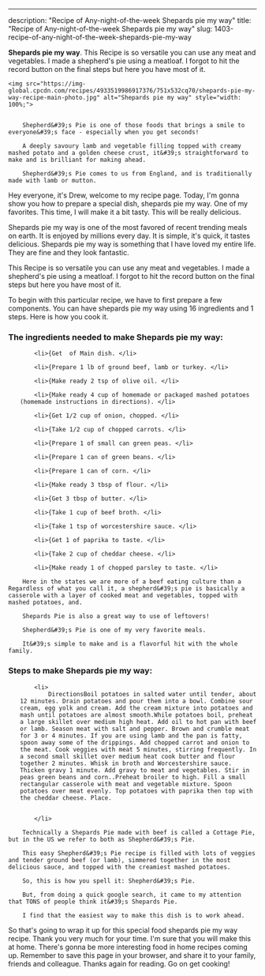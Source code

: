 ---
description: "Recipe of Any-night-of-the-week Shepards pie my way"
title: "Recipe of Any-night-of-the-week Shepards pie my way"
slug: 1403-recipe-of-any-night-of-the-week-shepards-pie-my-way

<p>
	<strong>Shepards pie my way</strong>. 
	This Recipe is so versatile you can use any meat and vegetables. I made a shepherd&#39;s pie using a meatloaf. I forgot to hit the record button on the final steps but here you have most of it.
</p>
<p>
	
	<img src="https://img-global.cpcdn.com/recipes/4933519986917376/751x532cq70/shepards-pie-my-way-recipe-main-photo.jpg" alt="Shepards pie my way" style="width: 100%;">
	
	
		Shepherd&#39;s Pie is one of those foods that brings a smile to everyone&#39;s face - especially when you get seconds!
	
		A deeply savoury lamb and vegetable filling topped with creamy mashed potato and a golden cheese crust, it&#39;s straightforward to make and is brilliant for making ahead.
	
		Shepherd&#39;s Pie comes to us from England, and is traditionally made with lamb or mutton.
	
</p>
<p>
	Hey everyone, it's Drew, welcome to my recipe page. Today, I'm gonna show you how to prepare a special dish, shepards pie my way. One of my favorites. This time, I will make it a bit tasty. This will be really delicious.
</p>
	
<p>
	Shepards pie my way is one of the most favored of recent trending meals on earth. It is enjoyed by millions every day. It is simple, it's quick, it tastes delicious. Shepards pie my way is something that I have loved my entire life. They are fine and they look fantastic.
</p>
<p>
	This Recipe is so versatile you can use any meat and vegetables. I made a shepherd&#39;s pie using a meatloaf. I forgot to hit the record button on the final steps but here you have most of it.
</p>

<p>
To begin with this particular recipe, we have to first prepare a few components. You can have shepards pie my way using 16 ingredients and 1 steps. Here is how you cook it.
</p>

<h3>The ingredients needed to make Shepards pie my way:</h3>

<ol>
	
		<li>{Get  of Main dish. </li>
	
		<li>{Prepare 1 lb of ground beef, lamb or turkey. </li>
	
		<li>{Make ready 2 tsp of olive oil. </li>
	
		<li>{Make ready 4 cup of homemade or packaged mashed potatoes (homemade instructions in directions). </li>
	
		<li>{Get 1/2 cup of onion, chopped. </li>
	
		<li>{Take 1/2 cup of chopped carrots. </li>
	
		<li>{Prepare 1 of small can green peas. </li>
	
		<li>{Prepare 1 can of green beans. </li>
	
		<li>{Prepare 1 can of corn. </li>
	
		<li>{Make ready 3 tbsp of flour. </li>
	
		<li>{Get 3 tbsp of butter. </li>
	
		<li>{Take 1 cup of beef broth. </li>
	
		<li>{Take 1 tsp of worcestershire sauce. </li>
	
		<li>{Get 1 of paprika to taste. </li>
	
		<li>{Take 2 cup of cheddar cheese. </li>
	
		<li>{Make ready 1 of chopped parsley to taste. </li>
	
</ol>
<p>
	
		Here in the states we are more of a beef eating culture than a Regardless of what you call it, a shepherd&#39;s pie is basically a casserole with a layer of cooked meat and vegetables, topped with mashed potatoes, and.
	
		Shepards Pie is also a great way to use of leftovers!
	
		Shepherd&#39;s Pie is one of my very favorite meals.
	
		It&#39;s simple to make and is a flavorful hit with the whole family.
	
</p>

<h3>Steps to make Shepards pie my way:</h3>

<ol>
	
		<li>
			DirectionsBoil potatoes in salted water until tender, about 12 minutes. Drain potatoes and pour them into a bowl. Combine sour cream, egg yolk and cream. Add the cream mixture into potatoes and mash until potatoes are almost smooth.While potatoes boil, preheat a large skillet over medium high heat. Add oil to hot pan with beef or lamb. Season meat with salt and pepper. Brown and crumble meat for 3 or 4 minutes. If you are using lamb and the pan is fatty, spoon away some of the drippings. Add chopped carrot and onion to the meat. Cook veggies with meat 5 minutes, stirring frequently. In a second small skillet over medium heat cook butter and flour together 2 minutes. Whisk in broth and Worcestershire sauce. Thicken gravy 1 minute. Add gravy to meat and vegetables. Stir in peas green beans and corn..Preheat broiler to high. Fill a small rectangular casserole with meat and vegetable mixture. Spoon potatoes over meat evenly. Top potatoes with paprika then top with the cheddar cheese. Place.
			
			
		</li>
	
</ol>

<p>
	
		Technically a Shepards Pie made with beef is called a Cottage Pie, but in the US we refer to both as Shepherd&#39;s Pie.
	
		This easy Shepherd&#39;s Pie recipe is filled with lots of veggies and tender ground beef (or lamb), simmered together in the most delicious sauce, and topped with the creamiest mashed potatoes.
	
		So, this is how you spell it: Shepherd&#39;s Pie.
	
		But, from doing a quick google search, it came to my attention that TONS of people think it&#39;s Shepards Pie.
	
		I find that the easiest way to make this dish is to work ahead.
	
</p>

<p>
	So that's going to wrap it up for this special food shepards pie my way recipe. Thank you very much for your time. I'm sure that you will make this at home. There's gonna be more interesting food in home recipes coming up. Remember to save this page in your browser, and share it to your family, friends and colleague. Thanks again for reading. Go on get cooking!
</p>
